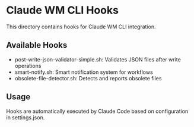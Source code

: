 # Claude WM CLI Hooks

This directory contains hooks for Claude WM CLI integration.

## Available Hooks

- post-write-json-validator-simple.sh: Validates JSON files after write operations
- smart-notify.sh: Smart notification system for workflows
- obsolete-file-detector.sh: Detects and reports obsolete files

## Usage

Hooks are automatically executed by Claude Code based on configuration in settings.json.
